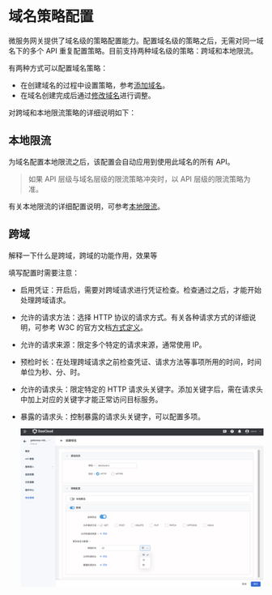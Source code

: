 # 域名策略配置

微服务网关提供了域名级的策略配置能力。配置域名级的策略之后，无需对同一域名下的多个 API 重复配置策略。目前支持两种域名级的策略：跨域和本地限流。

有两种方式可以配置域名策略：

- 在创建域名的过程中设置策略，参考[添加域名](manage-domain.md#api_1)。
- 在域名创建完成后通过[修改域名](manage-domain.md#api_2)进行调整。

对跨域和本地限流策略的详细说明如下：

## 本地限流

为域名配置本地限流之后，该配置会自动应用到使用此域名的所有 API。

> 如果 API 层级与域名层级的限流策略冲突时，以 API 层级的限流策略为准。

有关本地限流的详细配置说明，可参考[本地限流](../api/api-policy.md#_6)。

## 跨域

解释一下什么是跨域，跨域的功能作用，效果等

填写配置时需要注意：

- 启用凭证：开启后，需要对跨域请求进行凭证检查。检查通过之后，才能开始处理跨域请求。
- 允许的请求方法：选择 HTTP 协议的请求方式。有关各种请求方式的详细说明，可参考 W3C 的官方文档[方式定义](https://www.rfc-editor.org/rfc/rfc9110.html#name-method-definitions)。
- 允许的请求来源：限定多个特定的请求来源，通常使用 IP。
- 预检时长：在处理跨域请求之前检查凭证、请求方法等事项所用的时间，时间单位为秒、分、时。
- 允许的请求头：限定特定的 HTTP 请求头关键字。添加关键字后，需在请求头中加上对应的关键字才能正常访问目标服务。
- 暴露的请求头：控制暴露的请求头关键字，可以配置多项。

    ![跨域](imgs/cross-domain.png)
